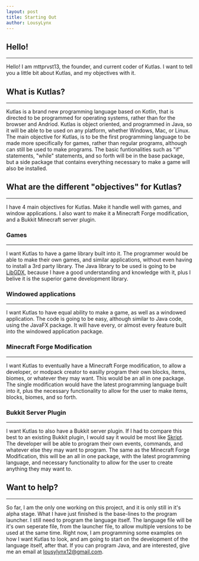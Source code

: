 ```yaml
--- 
layout: post
title: Starting Out
author: LousyLynx
---
```


## Hello!
---
Hello! I am mttprvst13, the founder, and current coder of Kutlas. I want to tell you a little bit about Kutlas, and my objectives with it.

## What is Kutlas?
---
Kutlas is a brand new programming language based on Kotlin, that is directed to be programmed for operating systems, rather than for the browser and Andriod. Kutlas is object oriented, and programmed in Java, so it will be able to be used on any platform, whether Windows, Mac, or Linux. The main objective for Kutlas, is to be the first programming language to be made more specifically for games, rather than regular programs, although can still be used to make programs. The basic funtionalities such as "if" statements, "while" statements, and so forth will be in the base package, but a side package that contains everything necessary to make a game will also be installed.

## What are the different "objectives" for Kutlas?
---
I have 4 main objectives for Kutlas. Make it handle well with games, and window applications. I also want to make it a Minecraft Forge modification, and a Bukkit Minecraft server plugin.

### Games
---
I want Kutlas to have a game library built into it. The programmer would be able to make their own games, and similar applications, without even having to install a 3rd party library. The Java library to be used is going to be [LibGDX](https://libgdx.badlogicgames.com/), because I have a good understanding and knowledge with it, plus I belive it is the superior game development library.

### Windowed applications
---
I want Kutlas to have equal ability to make a game, as well as a windowed application. The code is going to be easy, although similar to Java code, using the JavaFX package. It will have every, or almost every feature built into the windowed application package.

### Minecraft Forge Modification
---
I want Kutlas to eventually have a Minecraft Forge modification, to allow a developer, or modpack creator to easilly program their own blocks, items, biomes, or whatever they may want. This would be an all in one package. The single modification would have the latest programming language built into it, plus the necessary functionality to allow for the user to make items, blocks, biomes, and so forth.

### Bukkit Server Plugin
---
I want Kutlas to also have a Bukkit server plugin. If I had to compare this best to an existing Bukkit plugin, I would say it would be most like [Skript](http://dev.bukkit.org/bukkit-plugins/skript/). The developer will be able to program their own events, commands, and whatever else they may want to program. The same as the Minecraft Forge Modification, this will be an all in one package, with the latest programming language, and necessary functionality to allow for the user to create anything they may want to.

## Want to help?
---
So far, I am the only one working on this project, and it is only still in it's alpha stage. What I have just finished is the base-lines to the program launcher. I still need to program the language itself. The language file will be it's own seperate file, from the launcher file, to allow multiple versions to be used at the same time. Right now, I am programming some examples on how I want Kutlas to look, and am going to start on the development of the language itself, after that. If you can program Java, and are interested, give me an email at [lousylynx12@gmail.com](mailto:lousylynx12@gmail.com).
